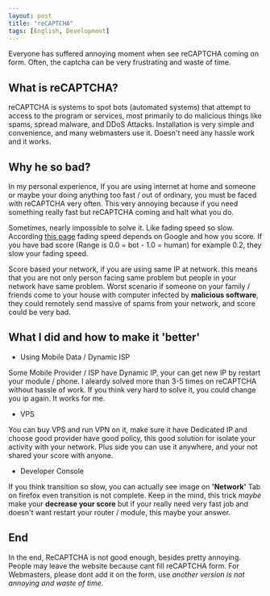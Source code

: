 ```yaml
---
layout: post
title: "reCAPTCHA"
tags: [English, Development]
---
```


Everyone has suffered annoying moment when see reCAPTCHA coming on form. Often, the captcha can be very frustrating and waste of time.

## What is reCAPTCHA?
reCAPTCHA is systems to spot bots (automated systems) that attempt to access to the program or services, most primarily to do malicious things like spams, spread malware, and DDoS Attacks. Installation is very simple and convenience, and many webmasters use it. Doesn't need any hassle work and it works.

## Why he so bad?
In my personal experience, If you are using internet at home and someone or maybe your doing anything too fast / out of ordinary, you must be faced with reCAPTCHA very often. This very annoying because if you need something really fast but reCAPTCHA coming and halt what you do.

Sometimes, nearly impossible to solve it. Like fading speed so slow. According [this page](https://superuser.com/questions/1337801/why-is-recaptcha-image-fade-in-out-so-slow) fading speed depends on Google and how you score. If you have bad score (Range is 0.0 = bot - 1.0 = human) for example 0.2, they slow your fading speed.

Score based your network, if you are using same IP at network. this means that you are not only person facing same problem but people in your network have same problem. Worst scenario if someone on your family / friends come to your house with computer infected by **malicious software**, they could remotely send massive of spams from your network, and score could be very bad.

## What I did and how to make it 'better'
- Using Mobile Data / Dynamic ISP

Some Mobile Provider / ISP have Dynamic IP, your can get new IP by restart your module / phone. I aleardy solved more than 3-5 times on reCAPTCHA without hassle of work. If you think very hard to solve it, you could change you ip again. It works for me.

- VPS

You can buy VPS and run VPN on it, make sure it have Dedicated IP and choose good provider have good policy, this good solution for isolate your activity with your network. Plus side you can use it anywhere, and your not shared your score with anyone.

- Developer Console

If you think transition so slow, you can actually see image on **'Network'** Tab on firefox even transition is not complete. Keep in the mind, this trick *maybe* make your **decrease your score** but if your really need very fast job and doesn't want restart your router / module, this maybe your answer.

## End
In the end, ReCAPTCHA is not good enough, besides pretty annoying. People may leave the website because cant fill reCAPTCHA form. For Webmasters, please dont add it on the form, use *another version is not annoying and waste of time*. 
